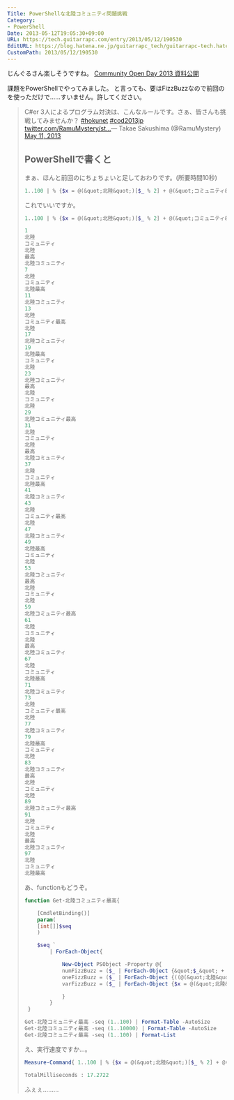 ```yaml
---
Title: PowerShellな北陸コミュニティ問題挑戦
Category:
- PowerShell
Date: 2013-05-12T19:05:30+09:00
URL: https://tech.guitarrapc.com/entry/2013/05/12/190530
EditURL: https://blog.hatena.ne.jp/guitarrapc_tech/guitarrapc-tech.hatenablog.com/atom/entry/11696248318757675672
CustomPath: 2013/05/12/190530
---
```


じんぐるさん楽しそうですね。
<a href="http://xin9le.net/archives/234" target="_blank">Community Open Day 2013 資料公開</a>

課題をPowerShellでやってみました。
と言っても、要はFizzBuzzなので前回のを使っただけで……すいません。許してください。

<blockquote class="twitter-tweet">C#er 3人によるプログラム対決は、こんなルールです。さぁ、皆さんも挑戦してみませんか？ <a href="https://twitter.com/search/%23hokunet">#hokunet</a> <a href="https://twitter.com/search/%23cod2013jp">#cod2013jp</a> <a href="http://t.co/arNr5rY23Y" title="http://twitter.com/RamuMystery/status/333133342243450880/photo/1">twitter.com/RamuMystery/st…</a>&mdash; Takae Sakushima (@RamuMystery) <a href="https://twitter.com/RamuMystery/status/333133342243450880">May 11, 2013</a>



## PowerShellで書くと
まぁ、ほんと前回のにちょちょいと足しておわりです。(所要時間10秒)


```ps1
1..100 | % {$x = @(&quot;北陸&quot;)[$_ % 2] + @(&quot;コミュニティ&quot;)[$_ % 3] + @(&quot;最高&quot;)[$_ % 5]; ($x,$_)[!$x]}
```


これでいいですか。

```ps1
1..100 | % {$x = @(&quot;北陸&quot;)[$_ % 2] + @(&quot;コミュニティ&quot;)[$_ % 3] + @(&quot;最高&quot;)[$_ % 5]; ($x,$_)[!$x]}

1
北陸
コミュニティ
北陸
最高
北陸コミュニティ
7
北陸
コミュニティ
北陸最高
11
北陸コミュニティ
13
北陸
コミュニティ最高
北陸
17
北陸コミュニティ
19
北陸最高
コミュニティ
北陸
23
北陸コミュニティ
最高
北陸
コミュニティ
北陸
29
北陸コミュニティ最高
31
北陸
コミュニティ
北陸
最高
北陸コミュニティ
37
北陸
コミュニティ
北陸最高
41
北陸コミュニティ
43
北陸
コミュニティ最高
北陸
47
北陸コミュニティ
49
北陸最高
コミュニティ
北陸
53
北陸コミュニティ
最高
北陸
コミュニティ
北陸
59
北陸コミュニティ最高
61
北陸
コミュニティ
北陸
最高
北陸コミュニティ
67
北陸
コミュニティ
北陸最高
71
北陸コミュニティ
73
北陸
コミュニティ最高
北陸
77
北陸コミュニティ
79
北陸最高
コミュニティ
北陸
83
北陸コミュニティ
最高
北陸
コミュニティ
北陸
89
北陸コミュニティ最高
91
北陸
コミュニティ
北陸
最高
北陸コミュニティ
97
北陸
コミュニティ
北陸最高
```



あ、functionもどうぞ。

```ps1
function Get-北陸コミュニティ最高{

	[CmdletBinding()]
	param(
	[int[]]$seq
	)

	$seq `
		| ForEach-Object{

			New-Object PSObject -Property @{
			numFizzBuzz = ($_ | ForEach-Object {&quot;$_&quot; + @(&quot;北陸&quot;)[$_ % 2] + @(&quot;コミュニティ&quot;)[$_ % 3] + @(&quot;最高&quot;)[$_ % 5]})
			oneFizzBuzz = ($_ | ForEach-Object {((@(&quot;北陸&quot;)[$_ % 2] + @(&quot;コミュニティ&quot;)[$_ % 3] + @(&quot;最高&quot;)[$_ % 5]),$_)[!((@(&quot;北陸&quot;)[$_ % 2] + @(&quot;コミュニティ&quot;)[$_ % 3] + @(&quot;最高&quot;)[$_ % 5]))]})
			varFizzBuzz = ($_ | ForEach-Object {$x = @(&quot;北陸&quot;)[$_ % 2] + @(&quot;コミュニティ&quot;)[$_ % 3] + @(&quot;最高&quot;)[$_ % 5]; ($x,$_)[!$x]})

			}
		}
 }

Get-北陸コミュニティ最高 -seq (1..100) | Format-Table -AutoSize
Get-北陸コミュニティ最高 -seq (1..10000) | Format-Table -AutoSize
Get-北陸コミュニティ最高 -seq (1..100) | Format-List
```


え、実行速度ですか…。

```ps1
Measure-Command{ 1..100 | % {$x = @(&quot;北陸&quot;)[$_ % 2] + @(&quot;コミュニティ&quot;)[$_ % 3] + @(&quot;最高&quot;)[$_ % 5]; ($x,$_)[!$x]}}
```



```ps1
TotalMilliseconds : 17.2722
```


ふぇぇ………
